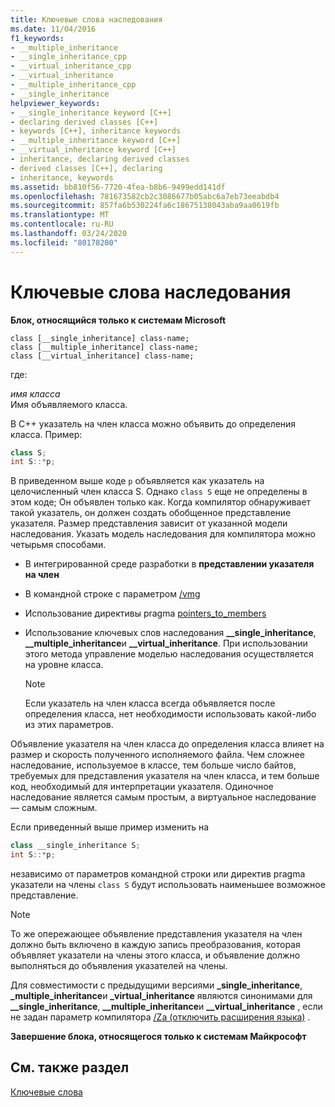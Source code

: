 ```yaml
---
title: Ключевые слова наследования
ms.date: 11/04/2016
f1_keywords:
- __multiple_inheritance
- __single_inheritance_cpp
- __virtual_inheritance_cpp
- __virtual_inheritance
- __multiple_inheritance_cpp
- __single_inheritance
helpviewer_keywords:
- __single_inheritance keyword [C++]
- declaring derived classes [C++]
- keywords [C++], inheritance keywords
- __multiple_inheritance keyword [C++]
- __virtual_inheritance keyword [C++]
- inheritance, declaring derived classes
- derived classes [C++], declaring
- inheritance, keywords
ms.assetid: bb810f56-7720-4fea-b8b6-9499edd141df
ms.openlocfilehash: 781673582cb2c3086677b05abc6a7eb73eeabdb4
ms.sourcegitcommit: 857fa6b530224fa6c18675138043aba9aa0619fb
ms.translationtype: MT
ms.contentlocale: ru-RU
ms.lasthandoff: 03/24/2020
ms.locfileid: "80178200"
---
```

# <a name="inheritance-keywords"></a>Ключевые слова наследования

**Блок, относящийся только к системам Microsoft**

```
class [__single_inheritance] class-name;
class [__multiple_inheritance] class-name;
class [__virtual_inheritance] class-name;
```

где:

*имя класса*<br/>
Имя объявляемого класса.

В C++ указатель на член класса можно объявить до определения класса. Пример:

```cpp
class S;
int S::*p;
```

В приведенном выше коде `p` объявляется как указатель на целочисленный член класса S. Однако `class S` еще не определены в этом коде; Он объявлен только как. Когда компилятор обнаруживает такой указатель, он должен создать обобщенное представление указателя. Размер представления зависит от указанной модели наследования. Указать модель наследования для компилятора можно четырьмя способами.

- В интегрированной среде разработки в **представлении указателя на член**

- В командной строке с параметром [/vmg](../build/reference/vmb-vmg-representation-method.md)

- Использование директивы pragma [pointers_to_members](../preprocessor/pointers-to-members.md)

- Использование ключевых слов наследования **__single_inheritance**, **__multiple_inheritance**и **__virtual_inheritance**. При использовании этого метода управление моделью наследования осуществляется на уровне класса.

    > [!NOTE]
    >  Если указатель на член класса всегда объявляется после определения класса, нет необходимости использовать какой-либо из этих параметров.

Объявление указателя на член класса до определения класса влияет на размер и скорость полученного исполняемого файла. Чем сложнее наследование, используемое в классе, тем больше число байтов, требуемых для представления указателя на член класса, и тем больше код, необходимый для интерпретации указателя. Одиночное наследование является самым простым, а виртуальное наследование — самым сложным.

Если приведенный выше пример изменить на

```cpp
class __single_inheritance S;
int S::*p;
```

независимо от параметров командной строки или директив pragma указатели на члены `class S` будут использовать наименьшее возможное представление.

> [!NOTE]
>  То же опережающее объявление представления указателя на член должно быть включено в каждую запись преобразования, которая объявляет указатели на члены этого класса, и объявление должно выполняться до объявления указателей на члены.

Для совместимости с предыдущими версиями **_single_inheritance**, **_multiple_inheritance**и **_virtual_inheritance** являются синонимами для **__single_inheritance**, **__multiple_inheritance**и **__virtual_inheritance** , если не задан параметр компилятора [/Za \(отключить расширения языка)](../build/reference/za-ze-disable-language-extensions.md) .

**Завершение блока, относящегося только к системам Майкрософт**

## <a name="see-also"></a>См. также раздел

[Ключевые слова](../cpp/keywords-cpp.md)
